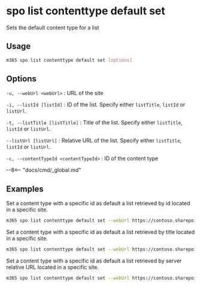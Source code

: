 # spo list contenttype default set

Sets the default content type for a list

## Usage

```sh
m365 spo list contenttype default set [options]
```

## Options

`-u, --webUrl <webUrl>`
: URL of the site

`-i, --listId [listId]`
: ID of the list. Specify either `listTitle`, `listId` or `listUrl`.

`-t, --listTitle [listTitle]`
: Title of the list. Specify either `listTitle`, `listId` or `listUrl`.

`--listUrl [listUrl]`
: Relative URL of the list. Specify either `listTitle`, `listId` or `listUrl`.

`-c, --contentTypeId <contentTypeId>`
: ID of the content type

--8<-- "docs/cmd/_global.md"

## Examples

Set a content type with a specific id as default a list retrieved by id located in a specific site.

```sh
m365 spo list contenttype default set --webUrl https://contoso.sharepoint.com/sites/project-x --listId 0cd891ef-afce-4e55-b836-fce03286cccf --contentTypeId 0x0120
```

Set a content type with a specific id as default a list retrieved by title located in a specific site.

```sh
m365 spo list contenttype default set --webUrl https://contoso.sharepoint.com/sites/project-x --listTitle Documents --contentTypeId 0x0120
```

Set a content type with a specific id as default a list retrieved by server relative URL located in a specific site.

```sh
m365 spo list contenttype default set --webUrl https://contoso.sharepoint.com/sites/project-x --listUrl 'sites/project-x/Documents' --contentTypeId 0x0120
```
